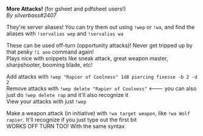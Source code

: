 **More Attacks!** (for gsheet and pdfsheet users!)  
*By silverbass#2407*  
  
They're server aliases! You can try them out using ``!wep`` or ``!wa``, and find the aliases with ``!servalias wep`` and ``!servalias wa``  
  
These can be used off-turn (opportunity attacks)! Never get tripped up by that pesky ``!i aoo`` command again!  
Plays nice with snippets like sneak attack, great weapon master, sharpshooter, booming blade, etc!  
  
Add attacks with ``!wep "Rapier of Coolness" 1d8 piercing finesse -b 2 -d 2``  
Remove attacks with ``!wep delete "Rapier of Coolness"`` <--- you can also just do ``!wep delete rap`` and it'll also recognize it  
View your attacks with just ``!wep``  
  
Make a weapon attack (in initiative) with ``!wa target weapon``, like ``!wa Wolf rapier``. It'll recognize if you just type out the first bit  
WORKS OFF TURN TOO! With the same syntax
